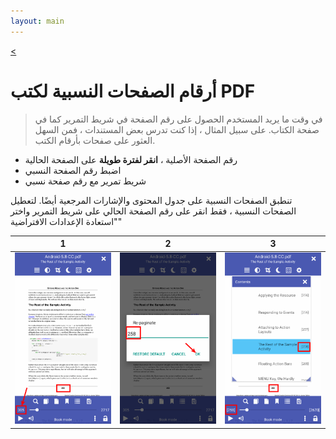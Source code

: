 ```yaml
---
layout: main
---
```

[<](/wiki/faq/ar)

# أرقام الصفحات النسبية لكتب PDF

> في وقت ما يريد المستخدم الحصول على رقم الصفحة في شريط التمرير كما في صفحة الكتاب.
على سبيل المثال ، إذا كنت تدرس بعض المستندات ، فمن السهل العثور على صفحات بأرقام الكتب.

* رقم الصفحة الأصلية ، **انقر لفترة طويلة** على الصفحة الحالية
* اضبط رقم الصفحة النسبي
* شريط تمرير مع رقم صفحة نسبي

تنطبق الصفحات النسبية على جدول المحتوى والإشارات المرجعية أيضًا.
لتعطيل الصفحات النسبية ، فقط انقر على رقم الصفحة الحالي على شريط التمرير واختر &quot;استعادة الإعدادات الافتراضية&quot;

|1|2|3|
|-|-|-|
|![](1.png)|![](2.png)|![](3.png)|

